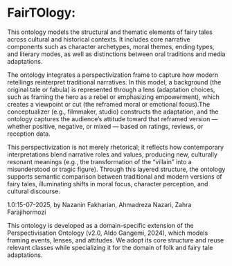 # FairTOlogy:



This ontology models the structural and thematic elements of fairy tales across cultural and historical contexts. It includes core narrative components such as character archetypes, moral themes, ending types, and literary modes, as well as distinctions between oral traditions and media adaptations.



The ontology integrates a perspectivization frame to capture how modern retellings reinterpret traditional narratives. In this model, a background (the original tale or fabula) is represented through a lens (adaptation choices, such as framing the hero as a rebel or emphasizing empowerment), which creates a viewpoint or cut (the reframed moral or emotional focus).The conceptualizer (e.g., filmmaker, studio) constructs the adaptation, and the ontology captures the audience’s attitude toward that reframed version — whether positive, negative, or mixed — based on ratings, reviews, or reception data.



This perspectivization is not merely rhetorical; it reflects how contemporary interpretations blend narrative roles and values, producing new, culturally resonant meanings (e.g., the transformation of the “villain” into a misunderstood or tragic figure). Through this layered structure, the ontology supports semantic comparison between traditional and modern versions of fairy tales, illuminating shifts in moral focus, character perception, and cultural discourse.





1.0:15-07-2025, by Nazanin Fakharian, Ahmadreza Nazari, Zahra Farajihormozi

This ontology is developed as a domain-specific extension of the Perspectivisation Ontology (v2.0, Aldo Gangemi, 2024), which models framing events, lenses, and attitudes. We adopt its core structure and reuse relevant classes while specializing it for the domain of folk and fairy tale adaptations.

